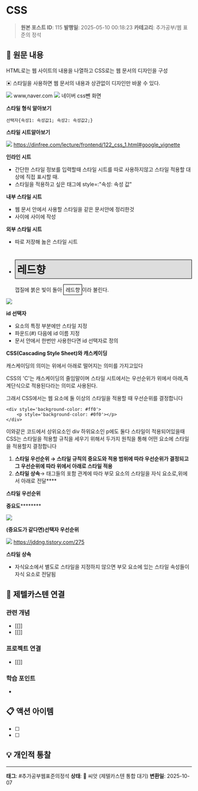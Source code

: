 # CSS

> **원본 포스트 ID**: 115
> **발행일**: 2025-05-10 00:18:23
> **카테고리**: 추가공부/웹 표준의 정석

## 📝 원문 내용

HTML로는 웹 사이트의 내용을 나열하고 CSS로는 웹 문서의 디자인을 구성

▣ 스타일을 사용하면 웹 문서의 내용과 상관없이 디자인만 바꿀 수 있다.

![](./img/115_img.png) www,naver.com ![](./img/115_img_1.png) 네이버 css뺀 화면

**스타일 형식 알아보기**
    
    
    선택자{속성1: 속성값1; 속성2: 속성값2;}

**스타일 시트알아보기**

![](./img/115_img.jpg) https://dinfree.com/lecture/frontend/122_css_1.html#google_vignette

**인라인 시트**

  * 간단한 스타일 정보를 입력할때 스타일 시트를 따로 사용하지않고 스타일 적용할 대상에 직접 표시할 때.
  * 스타일을 적용하고 싶은 태그에 style=:"속성: 속성 값"



**내부 스타일 시트**

  * 웹 문서 안에서 사용할 스타일을 같은 문서안에 정리한것
  * <head></head>사이에 <style></style> 사이에 작성



**외부 스타일 시트**

  * 따로 저장해 놇은 스타일 시트
  * <style>태그 없이 <link>태그 사용



**CSS 기본 선택자 알아보기**

**전체 선택자**

  * 페이지에 있는 모든 요소를 대상으로 스타일을 적용할 때 사용
  * 웹 브라우저의 기본 스타일을 초기화할 때 자주 사용


    
    
    *{속성: 값; ...}

![](./img/115_img_2.png) ![](./img/115_img_3.png)

**타입 선택자**

  * 문서에서 특정 태그를 사용한 모든 요소에 스타일이 적용됨


    
    
    태그명{스타일 규칙}

![](./img/115_img_4.png) ![](./img/115_img_5.png)

**class 선택자**

  * 요소의 특정 부분에만 스타일 적용
  * 마침표(.) 다음에 클래스 이름 지정
  * 문서 안에서 여러 번 반복할 스타일이라면 클래스 선택자로 정의


    
    
    <style>
        p{
          font-style: italic;
        }
        .accent{
          border: 1px solid #000;
          padding: 5px;
        }
        .bg{
          background-color: #ddd;
        }
      </style>
    </head>
    <body>
      <div>
        <h1 class="accent bg">레드향</h1>
        <p>껍질에 붉은 빛이 돌아 <span class="accent">레드향</span>이라 불린다.</p>

![](./img/115_img_6.png)

**id 선택자**

  * 요소의 특정 부분에만 스타일 지정
  * 파운드(#) 다음에 id 이름 지정
  * 문서 안에서 한번만 사용한다면 id 선택자로 정의



**CSS(Cascading Style Sheet)와 캐스케이딩**

캐스케이딩의 의미는 위에서 아래로 떨어지는 의미를 가지고있다

CSS의 'C'는 캐스케이딩의 줄임말이며 스타일 시트에서는 우선순위가 위에서 아래,즉 계단식으로 적용된다라는 의미로 사용된다.

그래서 CSS에서는 웹 요소에 둘 이상의 스타일을 적용할 때 우선순위를 결정합니다
    
    
    <div style='background-color: #ff0'>
    	<p style='background-color: #0f0'></p>
    </div>

이와같은 코드에서 상위요소인 div 하위요소인 p에도 둘다 스타일이 적용되어있을때 CSS는 스타일을 적용할 규칙을 세우기 위해서 두가지 원칙을 통해 어떤 요소에 스타일을 적용할지 결정합니다

  1. **스타일 우선순위 → 스타일 규칙의 중요도와 적용 범위에 따라 우선순위가 결정되고 그 우선순위에 따라 위에서 아래로 스타일 적용**
  2. **스타일 상속**→ 태그들의 포함 관계에 따라 부모 요소의 스타일을 자식 요소로,위에서 아래로 전달****



****스타일 우선순위****

****중요도************

![](./img/115_img_7.png)

****(중요도가 같다면)선택자 우선순위****

![](./img/115_img_8.png) https://jddng.tistory.com/275

**스타일 상속**

  * 자식요소에서 별도로 스타일을 지정하지 않으면 부모 요소에 있는 스타일 속성들이 자식 요소로 전달됨




## 🔗 제텔카스텐 연결

### 관련 개념
- [[]]
- [[]]

### 프로젝트 연결
- [[]]

### 학습 포인트
-

## 📋 액션 아이템
- [ ]
- [ ]

## 💡 개인적 통찰



---

**태그**: #추가공부웹표준의정석
**상태**: 🌱 씨앗 (제텔카스텐 통합 대기)
**변환일**: 2025-10-07
